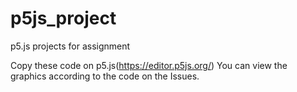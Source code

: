 # p5js_project
p5.js projects for assignment

Copy these code on p5.js(https://editor.p5js.org/)
You can view the graphics according to the code on the Issues.
